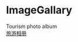 # ImageGallary
Tourism photo album <br>
<a href="https://cold-code.github.io/ImageGallary/?blob/master/index.html" title="旅游相册">旅游相册</a>
